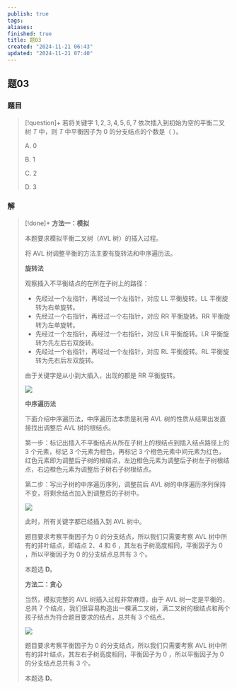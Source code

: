 ```yaml
---
publish: true
tags: 
aliases: 
finished: true
title: 题03
created: "2024-11-21 06:43"
updated: "2024-11-21 07:40"
---
```

## 题03
### 题目
> [!question]+
> 若将关键字 $1,2,3,4,5,6,7$ 依次插入到初始为空的平衡二叉树 $T$ 中，则 $T$ 中平衡因子为 $0$ 的分支结点的个数是（ ）。
> 
> A. 0
> 
> B. 1
> 
> C. 2
> 
> D. 3
### 解
> [!done]+
> **方法一：模拟**
> 
> 本题要求模拟平衡二叉树（AVL 树）的插入过程。
> 
> 将 AVL 树调整平衡的方法主要有旋转法和中序遍历法。
> 
> **旋转法**
> 
> 观察插入不平衡结点的在所在子树上的路径：
> 
> - 先经过一个左指针，再经过一个左指针，对应 LL 平衡旋转。LL 平衡旋转为右单旋转。
> - 先经过一个右指针，再经过一个右指针，对应 RR 平衡旋转。RR 平衡旋转为左单旋转。
> - 先经过一个左指针，再经过一个右指针，对应 LR 平衡旋转。LR 平衡旋转为先左后右双旋转。
> - 先经过一个右指针，再经过一个左指针，对应 RL 平衡旋转。RL 平衡旋转为先右后左双旋转。
> 
> 由于关键字是从小到大插入，出现的都是 RR 平衡旋转。
> 
> ![](https://picx.zhimg.com/v2-3169cc1124326858f005d341f07560c3_r.jpg)
> 
> **中序遍历法**
> 
> 下面介绍中序遍历法，中序遍历法本质是利用 AVL 树的性质从结果出发直接找出调整后 AVL 树的根结点。
> 
> 第一步：标记出插入不平衡结点从所在子树上的根结点到插入结点路径上的 3 个元素，标记 3 个元素为橙色，再标记 3 个橙色元素中间元素为红色，红色元素即为调整后子树的根结点，左边橙色元素为调整后子树左子树根结点，右边橙色元素为调整后子树右子树根结点。
> 
> 第二步：写出子树的中序遍历序列，调整前后 AVL 树的中序遍历序列保持不变，将剩余结点加入到调整后的子树中。
> 
> ![](https://pic3.zhimg.com/v2-2e50da078da8153a204577ad32802fb4_r.jpg)
> 
> 此时，所有关键字都已经插入到 AVL 树中。
> 
> 题目要求考察平衡因子为 $0$ 的分支结点，所以我们只需要考察 AVL 树中所有的非叶结点，即结点 2、4 和 6 ，其左右子树高度相同，平衡因子为 $0$ ，所以平衡因子为 $0$ 的分支结点总共有 $3$ 个。
> 
> 本题选 **D**。
> 
> **方法二：贪心**
> 
> 当然，模拟完整的 AVL 树插入过程非常麻烦，由于 AVL 树一定是平衡的，总共 $7$ 个结点，我们很容易构造出一棵满二叉树，满二叉树的根结点和两个孩子结点为符合题目要求的结点，总共有 $3$ 个结点。
> 
> ![](https://pica.zhimg.com/v2-c99892dc8932c66e5a49170e6a66099a_1440w.jpg)
> 
> 题目要求考察平衡因子为 $0$ 的分支结点，所以我们只需要考察 AVL 树中所有的非叶结点，其左右子树高度相同，平衡因子为 $0$ ，所以平衡因子为 $0$ 的分支结点总共有 $3$ 个。
> 
> 本题选 **D**。